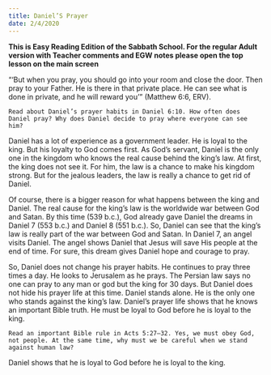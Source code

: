 ```yaml
---
title: Daniel’S Prayer
date: 2/4/2020
---
```


 **This is Easy Reading Edition of the Sabbath School. For the regular Adult version with Teacher comments and EGW notes please open the top lesson on the main screen** 

“‘But when you pray, you should go into your room and close the door. Then pray to your Father. He is there in that private place. He can see what is done in private, and he will reward you’” (Matthew 6:6, ERV).

`Read about Daniel’s prayer habits in Daniel 6:10. How often does Daniel pray? Why does Daniel decide to pray where everyone can see him?`

Daniel has a lot of experience as a government leader. He is loyal to the king. But his loyalty to God comes first. As God’s servant, Daniel is the only one in the kingdom who knows the real cause behind the king’s law. At first, the king does not see it. For him, the law is a chance to make his kingdom strong. But for the jealous leaders, the law is really a chance to get rid of Daniel.

Of course, there is a bigger reason for what happens between the king and Daniel. The real cause for the king’s law is the worldwide war between God and Satan. By this time (539 b.c.), God already gave Daniel the dreams in Daniel 7 (553 b.c.) and Daniel 8 (551 b.c.). So, Daniel can see that the king’s law is really part of the war between God and Satan. In Daniel 7, an angel visits Daniel. The angel shows Daniel that Jesus will save His people at the end of time. For sure, this dream gives Daniel hope and courage to pray.

So, Daniel does not change his prayer habits. He continues to pray three times a day. He looks to Jerusalem as he prays. The Persian law says no one can pray to any man or god but the king for 30 days. But Daniel does not hide his prayer life at this time. Daniel stands alone. He is the only one who stands against the king’s law. Daniel’s prayer life shows that he knows an important Bible truth. He must be loyal to God before he is loyal to the king.

`Read an important Bible rule in Acts 5:27–32. Yes, we must obey God, not people. At the same time, why must we be careful when we stand against human law?`

Daniel shows that he is loyal to God before he is loyal to the king.
